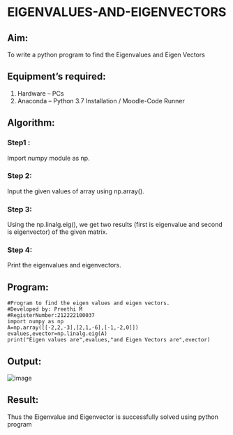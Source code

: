 # EIGENVALUES-AND-EIGENVECTORS
## Aim:
To write a python program to find the Eigenvalues and Eigen Vectors
## Equipment’s required:
1. 	Hardware – PCs
2. 	Anaconda – Python 3.7 Installation / Moodle-Code Runner
## Algorithm:
### Step1 : 
Import numpy module as np.
### Step 2: 
Input the given values of array using np.array().
### Step 3:
Using the np.linalg.eig(),  we get two results (first is eigenvalue and second is eigenvector) of the given matrix.
### Step 4: 
Print the eigenvalues and eigenvectors.

## Program:
```
#Program to find the eigen values and eigen vectors.
#Developed by: Preethi M
#RegisterNumber:212222100037
import numpy as np
A=np.array([[-2,2,-3],[2,1,-6],[-1,-2,0]])
evalues,evector=np.linalg.eig(A)
print("Eigen values are",evalues,"and Eigen Vectors are",evector)
```
## Output:
![image](https://user-images.githubusercontent.com/119475585/226253910-1308566e-43b8-4c2c-8608-d28c555a3d34.png)

## Result:
Thus the Eigenvalue and Eigenvector is successfully solved using python program

